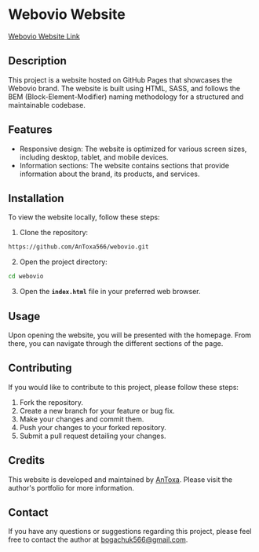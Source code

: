 # Webovio Website
[Webovio Website Link](https://antoxa566.github.io/webovio/)

## Description
This project is a website hosted on GitHub Pages that showcases the Webovio brand. The website is built using HTML, SASS, and follows the BEM (Block-Element-Modifier) naming methodology for a structured and maintainable codebase.

## Features
* Responsive design: The website is optimized for various screen sizes, including desktop, tablet, and mobile devices.
* Information sections: The website contains sections that provide information about the brand, its products, and services.

## Installation
To view the website locally, follow these steps:
1. Clone the repository:
```bash
https://github.com/AnToxa566/webovio.git
```
2. Open the project directory:
```bash
cd webovio
```
3. Open the **`index.html`** file in your preferred web browser.

## Usage
Upon opening the website, you will be presented with the homepage. From there, you can navigate through the different sections of the page.

## Contributing
If you would like to contribute to this project, please follow these steps:

1. Fork the repository.
2. Create a new branch for your feature or bug fix.
3. Make your changes and commit them.
4. Push your changes to your forked repository.
5. Submit a pull request detailing your changes.

## Credits
This website is developed and maintained by [AnToxa](https://antoxa566.github.io/resume). Please visit the author's portfolio for more information.

## Contact
If you have any questions or suggestions regarding this project, please feel free to contact the author at [bogachuk566@gmail.com](mailto:bogachuk566@gmail.com).
